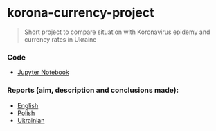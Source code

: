 # korona-currency-project

> Short project to compare situation with Koronavirus epidemy and currency rates in Ukraine

### Code

* [Jupyter Notebook](https://github.com/maks-ym/korona-currency-project/blob/master/project_currencies.ipynb)

### Reports (aim, description and conclusions made):
* [English](report_eng.md)
* [Polish](report_pol.md)
* [Ukrainian](report_ukr.md)
